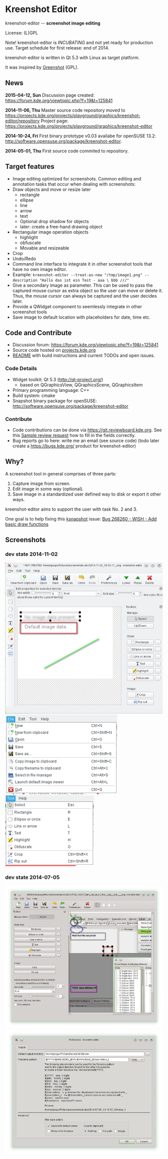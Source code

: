 Kreenshot Editor
================
kreenshot-editor -- **screenshot image editing**

License: (L)GPL

Note! kreenshot-editor is *INCUBATING* and not yet ready for production use. Target schedule for first release: end of 2014.

kreenshot-editor is written in Qt 5.3 with Linux as target platform.

It was inspired by [Greenshot](http://getgreenshot.org/) (GPL).


News
----
**2015-04-12, Sun**
Discussion page created: https://forum.kde.org/viewtopic.php?f=19&t=125841

**2014-11-06, Thu**
Master source code repository moved to https://projects.kde.org/projects/playground/graphics/kreenshot-editor/repository
Project page: https://projects.kde.org/projects/playground/graphics/kreenshot-editor

**2014-10-24, Fri**
First binary prototype v0.03 availabe for openSUSE 13.2: http://software.opensuse.org/package/kreenshot-editor.

**2014-05-01, Thu**
First source code commited to repository.


Target features
---------------

* Image editing optimized for screenshots. Common editing and annotation tasks that occur when dealing with screenshots:
* Draw objects and move or resize later
    * rectangle
    * ellipse
    * line
    * arrow
    * text
    * Optional drop shadow for objects
    * later: create a free-hand drawing object
* Rectangular image operation objects
    * highlight
    * obfuscate
    * Movable and resizeable
* Crop
* Undo/Redo
* Command line interface to integrate it in other screenshot tools that have no own image editor.
* Example: ```kreenshot-editor --treat-as-new "/tmp/image1.png" --description "Hallo das ist ein Test - aaa \ bbb ///"```
* Give a secondary image as parameter. This can be used to pass the captured mouse cursor as extra object so the user can move or delete it.
Thus, the mouse cursor can always be captured and the user decides later.
* Provide a QWidget component to seemlessly integrate in other screenshot tools
* Save image to default location with placeholders for date, time etc.

Code and Contribute
-------------------
* Discussion forum: https://forum.kde.org/viewtopic.php?f=19&t=125841
* Source code hosted on [projects.kde.org](https://projects.kde.org/projects/playground/graphics/kreenshot-editor)
* [README](https://projects.kde.org/projects/playground/graphics/kreenshot-editor/repository/revisions/master/entry/README.md) with build instructions and current TODOs and open issues.

### Code Details

* Widget toolkit: Qt 5.3 (http://qt-project.org/)
    * based on QGraphicsView, QGraphicsScene, QGraphicsItem
* Primary programming language: C++
* Build system: cmake
* Snapshot binary package for openSUSE: http://software.opensuse.org/package/kreenshot-editor

### Contribute

* Code contributions can be done via https://git.reviewboard.kde.org. See this [Sample review request](https://git.reviewboard.kde.org/r/121029/) how to fill in the fields correctly.
* Bug reports go to here: write me an email (see source code)
  (todo later create a https://bugs.kde.org/ product for kreenshot-editor)

Why?
----

A screenshot tool in general comprises of three parts:

  1. Capture image from screen.
  2. Edit image in some way (optional).
  3. Save image in a standardized user defined way to disk or export it other ways.

kreenshot-editor aims to support the user with task No. 2 and 3.

One goal is to help fixing this [ksnapshot](https://www.kde.org/applications/graphics/ksnapshot/) issue: [Bug 268260 - WISH - Add basic draw functions](https://bugs.kde.org/show_bug.cgi?id=268260)

Screenshots
-----------
### dev state 2014-11-02
![](img/2014-11-02-main-window.png "Main Window")
![](img/2014-11-02-menu-file.png "Menu 'File'")
![](img/2014-11-02-menu-tool.png "Menu 'Tool'")

### dev state 2014-07-05
![](img/2014-07-05-main-window.png "Main Window")
![](img/2014-07-05-prefs.png "Preferences window")
